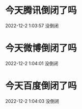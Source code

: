 # 今天腾讯倒闭了吗

2022-12-2 1:03:57 没倒闭

# 今天微博倒闭了吗

2022-12-2 1:04:01 没倒闭

# 今天百度倒闭了吗

2022-12-2 1:04:03 没倒闭

